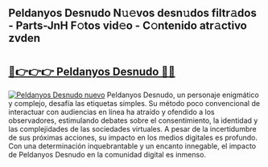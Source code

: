 ## Peldanyos Desnudo N𝚞𝚎vos desn𝚞dos filtr𝚊dos - Parts-JnH F𝚘tos vid𝚎o - C𝚘ntenido atr𝚊ctivo zvden

# <h2><a href="http://mb3cvg.tromn.icu/?c=Peldanyos+Desnudo">🔗👉👉👉 Peldanyos Desnudo 🔗🔗</a></h2>

[![Peldanyos Desnudo nuevo](https://i.imgur.com/pEAQMta.gif)](http://mb3cvg.tromn.icu/?c=Peldanyos+Desnudo)
Peldanyos Desnudo, un personaje enigmático y complejo, desafía las etiquetas simples. Su método poco convencional de interactuar con audiencias en línea ha atraído y ofendido a los observadores, estimulando debates sobre el consentimiento, la identidad y las complejidades de las sociedades virtuales. A pesar de la incertidumbre de sus próximas acciones, su impacto en los medios digitales es profundo. Con una determinación inquebrantable y un encanto innegable, el impacto de Peldanyos Desnudo en la comunidad digital es inmenso.
